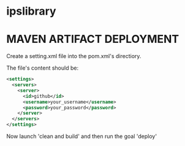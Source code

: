 ipslibrary
==========

MAVEN ARTIFACT DEPLOYMENT
=========================


Create a setting.xml file into the pom.xml's directiory.

The file's content should be:

```xml
<settings>
  <servers>
    <server>
      <id>github</id>
      <username>your_username</username>
      <password>your_password</password>
    </server>
  </servers>
</settings>
```


Now launch 'clean and build' and then run the goal 'deploy'
